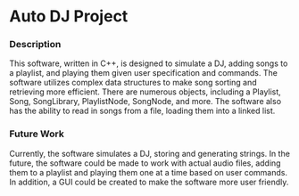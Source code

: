 # Auto DJ Project

### Description

This software, written in C++, is designed to simulate a DJ, adding songs to a playlist, and playing them given user specification and commands. The software utilizes complex data structures to make song sorting and retrieving more efficient. There are numerous objects, including a Playlist, Song, SongLibrary, PlaylistNode, SongNode, and more. The software also has the ability to read in songs from a file, loading them into a linked list.

### Future Work

Currently, the software simulates a DJ, storing and generating strings. In the future, the software could be made to work with actual audio files, adding them to a playlist and playing them one at a time based on user commands. In addition, a GUI could be created to make the software more user friendly.
